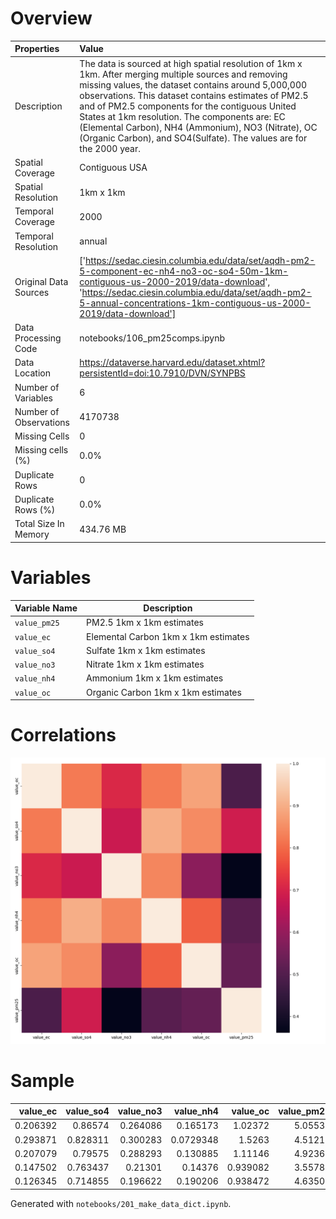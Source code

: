 # Overview

| Properties             | Value                                                                                                                                                                                                                                                                                                                                                                                                                                                   |
|:-----------------------|:--------------------------------------------------------------------------------------------------------------------------------------------------------------------------------------------------------------------------------------------------------------------------------------------------------------------------------------------------------------------------------------------------------------------------------------------------------|
| Description            | The data is sourced at high spatial resolution of 1km x 1km.  After merging multiple sources and removing missing values, the dataset contains around 5,000,000 observations. This dataset contains estimates of PM2.5 and of PM2.5 components for the contiguous United States at 1km resolution.  The components are: EC (Elemental Carbon), NH4 (Ammonium), NO3 (Nitrate), OC (Organic Carbon), and SO4(Sulfate).  The values are for the 2000 year. |
| Spatial Coverage       | Contiguous USA                                                                                                                                                                                                                                                                                                                                                                                                                                          |
| Spatial Resolution     | 1km x 1km                                                                                                                                                                                                                                                                                                                                                                                                                                               |
| Temporal Coverage      | 2000                                                                                                                                                                                                                                                                                                                                                                                                                                                    |
| Temporal Resolution    | annual                                                                                                                                                                                                                                                                                                                                                                                                                                                  |
| Original Data Sources  | ['https://sedac.ciesin.columbia.edu/data/set/aqdh-pm2-5-component-ec-nh4-no3-oc-so4-50m-1km-contiguous-us-2000-2019/data-download', 'https://sedac.ciesin.columbia.edu/data/set/aqdh-pm2-5-annual-concentrations-1km-contiguous-us-2000-2019/data-download']                                                                                                                                                                                            |
| Data Processing Code   | notebooks/106_pm25comps.ipynb                                                                                                                                                                                                                                                                                                                                                                                                                           |
| Data Location          | https://dataverse.harvard.edu/dataset.xhtml?persistentId=doi:10.7910/DVN/SYNPBS                                                                                                                                                                                                                                                                                                                                                                         |
| Number of Variables    | 6                                                                                                                                                                                                                                                                                                                                                                                                                                                       |
| Number of Observations | 4170738                                                                                                                                                                                                                                                                                                                                                                                                                                                 |
| Missing Cells          | 0                                                                                                                                                                                                                                                                                                                                                                                                                                                       |
| Missing cells (%)      | 0.0%                                                                                                                                                                                                                                                                                                                                                                                                                                                    |
| Duplicate Rows         | 0                                                                                                                                                                                                                                                                                                                                                                                                                                                       |
| Duplicate Rows (%)     | 0.0%                                                                                                                                                                                                                                                                                                                                                                                                                                                    |
| Total Size In Memory   | 434.76 MB                                                                                                                                                                                                                                                                                                                                                                                                                                               |

# Variables

| Variable Name | Description |
| ------------- | ----------- |
| `value_pm25` | PM2.5 1km x 1km estimates |
| `value_ec` | Elemental Carbon 1km x 1km estimates |
| `value_so4` | Sulfate 1km x 1km estimates |
| `value_no3` | Nitrate 1km x 1km estimates |
| `value_nh4` | Ammonium 1km x 1km estimates |
| `value_oc` | Organic Carbon 1km x 1km estimates |

# Correlations

![](figs/corr_pm25_comps_hires_grid.png)

# Sample

|   value_ec |   value_so4 |   value_no3 |   value_nh4 |   value_oc |   value_pm25 |
|-----------:|------------:|------------:|------------:|-----------:|-------------:|
|   0.206392 |    0.86574  |    0.264086 |   0.165173  |   1.02372  |      5.05539 |
|   0.293871 |    0.828311 |    0.300283 |   0.0729348 |   1.5263   |      4.51217 |
|   0.207079 |    0.79575  |    0.288293 |   0.130885  |   1.11146  |      4.92364 |
|   0.147502 |    0.763437 |    0.21301  |   0.14376   |   0.939082 |      3.55784 |
|   0.126345 |    0.714855 |    0.196622 |   0.190206  |   0.938472 |      4.63506 |

Generated with `notebooks/201_make_data_dict.ipynb`.
